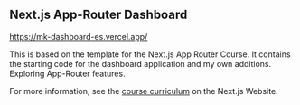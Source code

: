 ## Next.js App-Router Dashboard
  
https://mk-dashboard-es.vercel.app/
  

This is based on the template for the Next.js App Router Course. It contains the starting code for the dashboard application and my own additions.  
Exploring App-Router features.  
  
For more information, see the [course curriculum](https://nextjs.org/learn) on the Next.js Website.

